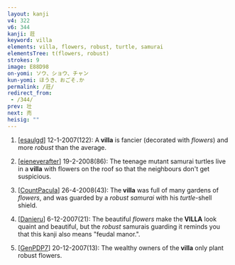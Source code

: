 ```yaml
---
layout: kanji
v4: 322
v6: 344
kanji: 荘
keyword: villa
elements: villa, flowers, robust, turtle, samurai
elementsTree: t(flowers, robust)
strokes: 9
image: E88D98
on-yomi: ソウ、ショウ、チャン
kun-yomi: ほうき、おごそ.か
permalink: /荘/
redirect_from:
 - /344/
prev: 壮
next: 売
heisig: ""
---
```


1) [<a href="http://kanji.koohii.com/profile/esaulgd">esaulgd</a>] 12-1-2007(122): A<strong> villa</strong> is fancier (decorated with <em>flowers</em>) and more <em>robust</em> than the average.

2) [<a href="http://kanji.koohii.com/profile/eieneverafter">eieneverafter</a>] 19-2-2008(86): The teenage mutant samurai turtles live in a<strong> villa</strong> with flowers on the roof so that the neighbours don&#039;t get suspicious.

3) [<a href="http://kanji.koohii.com/profile/CountPacula">CountPacula</a>] 26-4-2008(43): The<strong> villa</strong> was full of many gardens of <em>flowers</em>, and was guarded by a <em>robust</em> <em>samurai</em> with his <em>turtle</em>-shell shield.

4) [<a href="http://kanji.koohii.com/profile/Danieru">Danieru</a>] 6-12-2007(21): The beautiful <em>flowers</em> make the<strong> VILLA</strong> look quaint and beautiful, but the <em>robust</em> samurais guarding it reminds you that this kanji also means &quot;feudal manor.&quot;.

5) [<a href="http://kanji.koohii.com/profile/GenPDP7">GenPDP7</a>] 20-12-2007(13): The wealthy owners of the<strong> villa</strong> only plant robust flowers.

